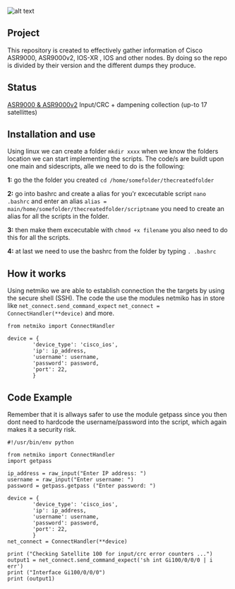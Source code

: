 ![alt text](https://imgur.com/LxImKqy.png)

## Project
This repository is created to effectively gather information of Cisco ASR9000, ASR9000v2, IOS-XR , IOS and other nodes. By doing so the repo is divided by their version and the different dumps they produce. 

## Status 
[ASR9000 & ASR9000v2](https://github.com/Sebhol95/Simplify_NetOps/tree/master/ASR9000_ASR9000v2/Input_CRC_and_dampening) Input/CRC + dampening collection (up-to 17 satellittes)

## Installation and use
Using linux we can create a folder ```mkdir xxxx``` when we know the folders location we can start implementing the scripts. The code/s are buildt upon one main and sidescripts, alle we need to do is the following: 

**1:** go the the folder you created ```cd /home/somefolder/thecreatedfolder```

**2:** go into bashrc and create a alias for you'r excecutable script ```nano .bashrc``` and enter an alias ```alias = main/home/somefolder/thecreatedfolder/scriptname``` you need to create an alias for all the scripts in the folder. 

**3:** then make them excecutable with ```chmod +x filename``` you also need to do this for all the scripts.

**4:** at last we need to use the bashrc from the folder by typing ```. .bashrc```

## How it works
Using netmiko we are able to establish connection the the targets by using the secure shell (SSH). The code the use the modules netmiko has in store like ```net_connect.send_command_expect``` ```net_connect = ConnectHandler(**device)``` and more. 
```
from netmiko import ConnectHandler

device = {
        'device_type': 'cisco_ios',
        'ip': ip_address,
        'username': username,
        'password': password,
        'port': 22,
        }
```

## Code Example
Remember that it is allways safer to use the module getpass since you then dont need to hardcode the username/password into the script, which again makes it a security risk. 
```
#!/usr/bin/env python

from netmiko import ConnectHandler
import getpass

ip_address = raw_input("Enter IP address: ")
username = raw_input("Enter username: ")
password = getpass.getpass ("Enter password: ")

device = {
        'device_type': 'cisco_ios',
        'ip': ip_address,
        'username': username,
        'password': password,
        'port': 22,
        }
net_connect = ConnectHandler(**device)

print ("Checking Satellite 100 for input/crc error counters ...")
output1 = net_connect.send_command_expect('sh int Gi100/0/0/0 | i err')
print ("Interface Gi100/0/0/0")
print (output1)

